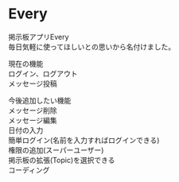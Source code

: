 # Every
掲示板アプリEvery  
毎日気軽に使ってほしいとの思いから名付けました。

現在の機能  
ログイン、ログアウト  
メッセージ投稿



今後追加したい機能  
メッセージ削除  
メッセージ編集  
日付の入力  
簡単ログイン(名前を入力すればログインできる)  
権限の追加(スーパーユーザー)  
掲示板の拡張(Topic)を選択できる  
コーディング
